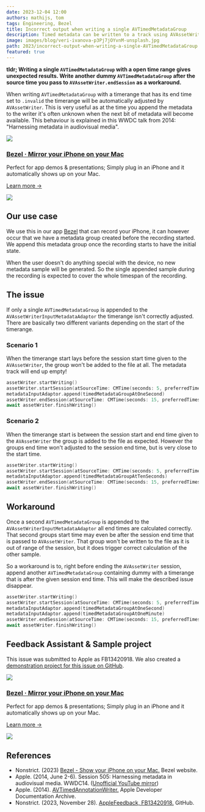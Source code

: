 ```yaml
---
date: 2023-12-04 12:00
authors: mathijs, tom
tags: Engineering, Bezel
title: Incorrect output when writing a single AVTimedMetadataGroup
description: Timed metadata can be written to a track using AVAssetWriter. However if you append only one AVTimedMetadataGroup the results will be unexpected due to buggy behaviour.
image: images/blog/veri-ivanova-p3Pj7jOYvnM-unsplash.jpg
path: 2023/incorrect-output-when-writing-a-single-AVTimedMetadataGroup
featured: true
---
```


**tldr; Writing a single `AVTimedMetadataGroup` with a open time range gives unexpected results. Write another dummy `AVTimedMetadataGroup` after the source time you pass to `AVAssetWriter.endSession` as a workaround.**

When writing `AVTimedMetadataGroup` with a timerange that has its end time set to `.invalid` the timerange will be automatically adjusted by `AVAssetWriter`. This is very useful as at the time you append the metadata to the writer it's often unknown when the next bit of metadata will become available. This behaviour is explained in this WWDC talk from 2014: "Harnessing metadata in audiovisual media".

<div class="not-prose flex space-x-4 border-2 border-orange-500 rounded-lg pl-4 pr-6 py-6 mt-8 -mb-6">
    <div class="flex-initial">
        <a href="/bezel?utm_source=nonstrict&utm_medium=blog&utm_content=incorrect-output-when-writing-a-single-AVTimedMetadataGroup" target="_blank"><img src="/images/bezel-icon.png" class="max-h-full max-w-10 m-0"></a>
    </div>
    <div class="flex-initial">
        <h3 class="text-2xl font-bold text-black hover:text-orange-500 leading-relaxed mt-0 mb-2"><a href="/bezel?utm_source=nonstrict&utm_medium=blog&utm_content=hkworkoutsession-remote-delegate-not-setup-error" target="_blank">Bezel · Mirror your iPhone on your Mac</a></h3>
        <p class="mb-2">Perfect for app demos & presentations; Simply plug in an iPhone and it automatically shows up on your Mac.</p>
        <p><a href="/bezel?utm_source=nonstrict&utm_medium=blog&utm_content=hkworkoutsession-remote-delegate-not-setup-error" target="_blank" class="text-orange hover:text-orange-500 underline font-medium">Learn more →</a></p> 
    </div>
    <div class="flex-initial hidden md:block">
        <a href="/bezel?utm_source=nonstrict&utm_medium=blog&utm_content=hkworkoutsession-remote-delegate-not-setup-error" target="_blank">
            <img src="/images/bezel-still.jpg" class="max-h-full max-w-36 rounded-md bg-white/5 ring-1 ring-gray-600/50 dark:ring-white/50 lg:mt-auto">
        </a>
    </div>
</div>

## Our use case

We use this in our app [Bezel](https://getbezel.app) that can record your iPhone, it can however occur that we have a metadata group created before the recording started. We append this metadata group once the recording starts to have the initial state.

When the user doesn't do anything special with the device, no new metadata sample will be generated. So the single appended sample during the recording is expected to cover the whole timespan of the recording.

## The issue

If only a single `AVTimedMetadataGroup` is appended to the `AVAssetWriterInputMetadataAdaptor` the timerange isn't correctly adjusted. There are basically two different variants depending on the start of the timerange.

### Scenario 1
When the timerange start lays before the session start time given to the `AVAssetWriter`, the group won't be added to the file at all. The metadata track will end up empty!

```swift
assetWriter.startWriting()
assetWriter.startSession(atSourceTime: CMTime(seconds: 5, preferredTimescale: 1000))
metadataInputAdaptor.append(timedMetadataGroupAtOneSecond)
assetWriter.endSession(atSourceTime: CMTime(seconds: 15, preferredTimescale: 1000))
await assetWriter.finishWriting()
```

### Scenario 2
When the timerange start is between the session start and end time given to the `AVAssetWriter` the group is added to the file as expected. However the groups end time won't adjusted to the session end time, but is very close to the start time.

```swift
assetWriter.startWriting()
assetWriter.startSession(atSourceTime: CMTime(seconds: 5, preferredTimescale: 1000))
metadataInputAdaptor.append(timedMetadataGroupAtTenSeconds)
assetWriter.endSession(atSourceTime: CMTime(seconds: 15, preferredTimescale: 1000))
await assetWriter.finishWriting()
```

## Workaround

Once a second `AVTimedMetadataGroup` is appended to the `AVAssetWriterInputMetadataAdaptor` all end times are calculated correctly. That second groups start time may even be after the session end time that is passed to `AVAssetWriter`. That group won't be written to the file as it is out of range of the session, but it does trigger correct calculation of the other sample.

So a workaround is to, right before ending the `AVAssetWriter` session, append another `AVTimedMetadataGroup` containing dummy with a timerange that is after the given session end time. This will make the described issue disappear.

```swift
assetWriter.startWriting()
assetWriter.startSession(atSourceTime: CMTime(seconds: 5, preferredTimescale: 1000))
metadataInputAdaptor.append(timedMetadataGroupAtOneSecond)
metadataInputAdaptor.append(timedMetadataGroupAtOneMinute)
assetWriter.endSession(atSourceTime: CMTime(seconds: 15, preferredTimescale: 1000))
await assetWriter.finishWriting()
```

## Feedback Assistant & Sample project

This issue was submitted to Apple as FB13420918. We also created a [demonstration project for this issue on GitHub](https://github.com/nonstrict-hq/AppleFeedback/tree/main/FB13420918).

<div class="not-prose flex space-x-4 border-2 border-orange-500 rounded-lg pl-4 pr-6 py-6 mt-8 -mb-6">
    <div class="flex-initial">
        <a href="/bezel?utm_source=nonstrict&utm_medium=blog&utm_content=incorrect-output-when-writing-a-single-AVTimedMetadataGroup" target="_blank"><img src="/images/bezel-icon.png" class="max-h-full max-w-10 m-0"></a>
    </div>
    <div class="flex-initial">
        <h3 class="text-2xl font-bold text-black hover:text-orange-500 leading-relaxed mt-0 mb-2"><a href="/bezel?utm_source=nonstrict&utm_medium=blog&utm_content=hkworkoutsession-remote-delegate-not-setup-error" target="_blank">Bezel · Mirror your iPhone on your Mac</a></h3>
        <p class="mb-2">Perfect for app demos & presentations; Simply plug in an iPhone and it automatically shows up on your Mac.</p>
        <p><a href="/bezel?utm_source=nonstrict&utm_medium=blog&utm_content=hkworkoutsession-remote-delegate-not-setup-error" target="_blank" class="text-orange hover:text-orange-500 underline font-medium">Learn more →</a></p> 
    </div>
    <div class="flex-initial hidden md:block">
        <a href="/bezel?utm_source=nonstrict&utm_medium=blog&utm_content=hkworkoutsession-remote-delegate-not-setup-error" target="_blank">
            <img src="/images/bezel-still.jpg" class="max-h-full max-w-36 rounded-md bg-white/5 ring-1 ring-gray-600/50 dark:ring-white/50 lg:mt-auto">
        </a>
    </div>
</div>

## References

- Nonstrict. (2023) [Bezel - Show your iPhone on your Mac.](https://getbezel.app) Bezel website.
- Apple. (2014, June 2-6). Session 505: Harnessing metadata in audiovisual media. WWDC14. ([Unofficial YouTube mirror](https://www.youtube.com/watch?v=ccz9kI8VQsw))
- Apple. (2014). [AVTimedAnnotationWriter.](https://developer.apple.com/library/archive/samplecode/AVTimedAnnotationWriter/Introduction/Intro.html#//apple_ref/doc/uid/TP40014496) Apple Developer Documentation Archive.
- Nonstrict. (2023, November 28). [AppleFeedback, FB13420918.](https://github.com/nonstrict-hq/AppleFeedback/tree/main/FB13420918) GitHub.
